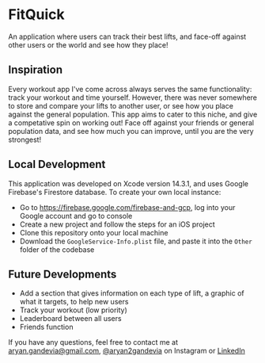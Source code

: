 # FitQuick
An application where users can track their best lifts, and face-off against other users or the world and see how they place!


## Inspiration
Every workout app I've come across always serves the same functionality: track your workout and time yourself. However, there was never somewhere to store and compare your lifts to another user, or see how you place against
the general population. This app aims to cater to this niche, and give a competative spin on working out! Face off against your friends or general population data, and see how much you can improve, until you are the very
strongest!


## Local Development
This application was developed on Xcode version 14.3.1, and uses Google Firebase's Firestore database. To create your own local instance:
- Go to https://firebase.google.com/firebase-and-gcp, log into your Google account and go to console
- Create a new project and follow the steps for an iOS project
- Clone this repository onto your local machine
- Download the `GoogleService-Info.plist` file, and paste it into the `Other` folder of the codebase


## Future Developments
- Add a section that gives information on each type of lift, a graphic of what it targets, to help new users
- Track your workout (low priority)
- Leaderboard between all users
- Friends function

If you have any questions, feel free to contact me at aryan.gandevia@gmail.com, [@aryan2gandevia](https://www.instagram.com/aryan2gandevia/) on Instagram or [LinkedIn](https://www.linkedin.com/in/aryangandevia/)
